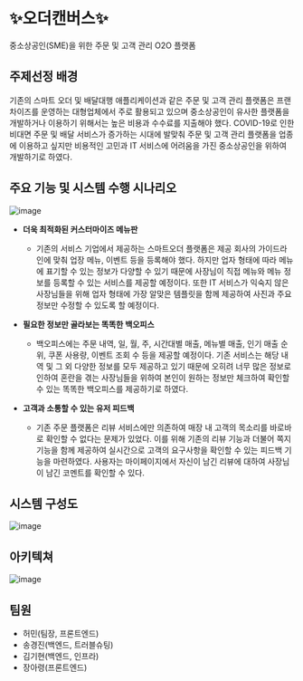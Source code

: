 # ✨오더캔버스✨
중소상공인(SME)을 위한 주문 및 고객 관리 O2O 플랫폼

## 주제선정 배경
기존의 스마트 오더 및 배달대행 애플리케이션과 같은 주문 및 고객 관리 플랫폼은 프랜차이즈를 운영하는 대형업체에서 주로 활용되고 있으며 중소상공인이 유사한 플랫폼을 개발하거나 이용하기 위해서는 높은 비용과 수수료를 지출해야 했다. COVID-19로 인한 비대면 주문 및 배달 서비스가 증가하는 시대에 발맞춰 주문 및 고객 관리 플랫폼을 업종에 이용하고 싶지만 비용적인 고민과 IT 서비스에 어려움을 가진 중소상공인을 위하여 개발하기로 하였다.

## 주요 기능 및 시스템 수행 시나리오
![image](https://user-images.githubusercontent.com/54930877/147232706-6761dce5-1368-4dce-875d-e6246eb5f405.png)

- **더욱 최적화된 커스터마이즈 메뉴판**
  - 기존의 서비스 기업에서 제공하는 스마트오더 플랫폼은 제공 회사의 가이드라인에 맞춰 업장 메뉴, 이벤트 등을 등록해야 했다. 하지만 업자 형태에 따라 메뉴에 표기할 수 있는 정보가 다양할 수 있기 때문에 사장님이 직접 메뉴와 메뉴 정보를 등록할 수 있는 서비스를 제공할 예정이다. 또한 IT 서비스가 익숙지 않은 사장님들을 위해 업자 형태에 가장 알맞은 템플릿을 함께 제공하여 사진과 주요 정보만 수정할 수 있도록 할 예정이다.

- **필요한 정보만 골라보는 똑똑한 백오피스**
  - 백오피스에는 주문 내역, 일, 월, 주, 시간대별 매출, 메뉴별 매출, 인기 매출 순위, 쿠폰 사용량, 이벤트 조회 수 등을 제공할 예정이다. 기존 서비스는 해당 내역 및 그 외 다양한 정보를 모두 제공하고 있기 때문에 오히려 너무 많은 정보로 인하여 혼란을 겪는 사장님들을 위하여 본인이 원하는 정보만 체크하여 확인할 수 있는 똑똑한 백오피스를 제공하기로 하였다. 

- **고객과 소통할 수 있는 유저 피드백**
  - 기존 주문 플랫폼은 리뷰 서비스에만 의존하여 매장 내 고객의 목소리를 바로바로 확인할 수 없다는 문제가 있었다. 이를 위해 기존의 리뷰 기능과 더불어 쪽지 기능을 함께 제공하여 실시간으로 고객의 요구사항을 확인할 수 있는 피드백 기능을 마련하였다. 사용자는 마이페이지에서 자신이 남긴 리뷰에 대하여 사장님이 남긴 코멘트를 확인할 수 있다. 

## 시스템 구성도
![image](https://user-images.githubusercontent.com/54930877/147232852-d0a264d4-fce5-47f9-8a8f-1f301596d04e.png)

## 아키텍쳐
![image](https://user-images.githubusercontent.com/54930877/147232869-0cbdfcf8-bdeb-4879-a455-f69e4e8a35ed.png)

## 팀원 
- 허민(팀장, 프론트엔드)
- 송경진(백엔드, 트러블슈팅)
- 김기현(백엔드, 인프라)
- 장아령(프론트엔드)

